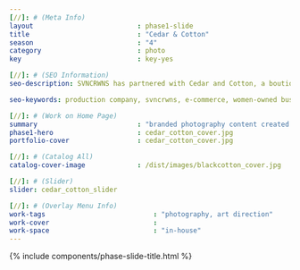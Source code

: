 ```yaml
---
[//]: # (Meta Info)
layout                          : phase1-slide
title 					        : "Cedar & Cotton"
season				            : "4"
category						: photo
key 							: key-yes

[//]: # (SEO Information)
seo-description: SVNCRWNS has partnered with Cedar and Cotton, a boutique furniture design space, to create content to help the team market their product + space.

seo-keywords: production company, svncrwns, e-commerce, women-owned businesses, creative team, consulting, business operations, launch my brand, manage my brand, photography, videography, special projects

[//]: # (Work on Home Page)
summary                         : "branded photography content created for home decor company"
phase1-hero                     : cedar_cotton_cover.jpg
portfolio-cover					: cedar_cotton_cover.jpg

[//]: # (Catalog All)
catalog-cover-image				: /dist/images/blackcotton_cover.jpg

[//]: # (Slider)
slider: cedar_cotton_slider

[//]: # (Overlay Menu Info)
work-tags 							: "photography, art direction"
work-cover							:
work-space 							: "in-house"
---
```


{% include components/phase-slide-title.html %}
